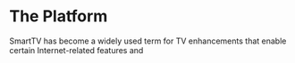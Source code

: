 # The Platform

SmartTV has become a widely used term for TV enhancements that enable certain Internet-related features and